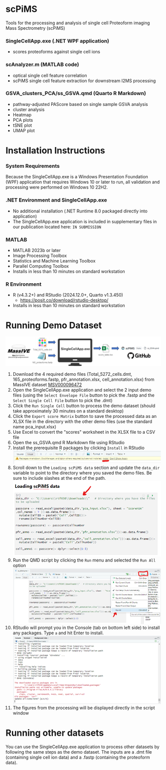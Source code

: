 # scPiMS
Tools for the processing and analysis of single cell Proteoform imaging Mass Spectrometry (scPiMS)

### SingleCellApp.exe (.NET WPF application)
 - scores proteoforms against single cell ions

### scAnalyzer.m (MATLAB code)
 - optical single cell feature correlation
 - scPiMS single cell feature extraction for downstream I2MS processing

### GSVA_clusters_PCA/ss_GSVA.qmd (Quarto R Markdown)
 - pathway-adjusted PAScore based on single sample GSVA analysis
 - cluster analysis
 - Heatmap
 - PCA plots
 - tSNE plot
 - UMAP plot

# Installation Instructions

### System Requirements
Because the SingleCellApp.exe is a Windows Presentation Foundation (WPF) application that requires Windows 10 or later to run,
all validation and processing were performed on Windows 10 22H2.

### .NET Environment and SingleCellApp.exe
 - No additional installation (.NET Runtime 8.0 packaged directly into application)
 - The SingleCellApp.exe application is included in supplementary files in our publication located here: `IN SUBMISSION`

### MATLAB
 - MATLAB 2023b or later
 - Image Processing Toolbox
 - Statistics and Machine Learning Toolbox
 - Parallel Computing Toolbox
 - Installs in less than 10 minutes on standard workstation

 ### R Environment
 - R (v4.3.2+) and RStudio (2024.12.0+, Quarto v1.3.450)
	- https://posit.co/download/rstudio-desktop/ 
 - Installs in less than 10 minutes on standard workstation

# Running Demo Dataset
![Overview of the running the demo dataset](img/demo.png "Demo dataset overview")

1. Download the 4 required demo files (Total_5272_cells.dmt, 165_proteoforms.fastp, pfr_annotation.xlsx, cell_annotation.xlsx) from MassIVE dataset [MSV000096472](https://massive.ucsd.edu/ProteoSAFe/dataset.jsp?task=1414496353314110b391a9356119ad5d)
1. Open the SingleCellApp.exe application and select the 2 input demo files (using the `Select Envelope File` button to pick the .fastp and the `Select Single Cell File` button to pick the .dmt)
1. Click the `Run Single Cell` button to process the demo dataset (should take approximately 30 minutes on a standard desktop)
1. Click the `Export score Matrix` button to save the processed data as an XLSX file in the directory with the other demo files (use the standard name pca_input.xlsx)
1. Use Excel to convert the "scores" worksheet in the XLSX file to a CSV file
1. Open the ss_GSVA.qmd R Markdown file using RStudio
1. Install the prerequisite R packages by clicking `Install` in RStudio
![Installing R script prerequisites](img/install-prereqs.png "Install Prerequities")
1. Scroll down to the `Loading scPiMS data` section and update the `data_dir` variable to point to the directory where you saved the demo files. Be sure to include slashes at the end of the path.
![Set data directory](img/set-data-directory.png "Set data directory")
1. Run the QMD script by clicking the `Run` menu and selected the `Run All` option
![Run script](img/run.png "Run script")
1. RStudio will prompt you in the Console (tab on bottom left side) to install any packages. Type `a` and hit Enter to install.
![Run script](img/console-update.png "Run script")
1. The figures from the processing will be displayed directly in the script window

# Running other datasets
You can use the SingleCellApp.exe application to process other datasets by following the same steps as the demo dataset. The inputs are a .dmt file (containing single cell ion data) and a .fastp (containing the proteoform data).